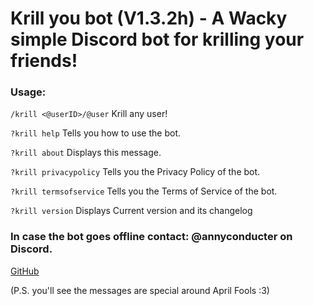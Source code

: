 # Krill you bot (V1.3.2h) - A Wacky simple Discord bot for krilling your friends!

### Usage:

`/krill <@userID>/@user` Krill any user!

`?krill help` Tells you how to use the bot.

`?krill about` Displays this message.

`?krill privacypolicy` Tells you the Privacy Policy of the bot.

`?krill termsofservice` Tells you the Terms of Service of the bot.

`?krill version` Displays Current version and its changelog

### In case the bot goes offline contact: @annyconducter on Discord.

[GitHub](https://github.com/gameygu-0213/KrillYouBot)

(P.S. you'll see the messages are special around April Fools :3)